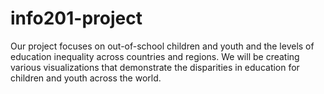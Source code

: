 # info201-project

Our project focuses on out-of-school children and youth and the levels of education inequality across countries and regions. We will be creating various visualizations that demonstrate the disparities in education for children and youth across the world.
